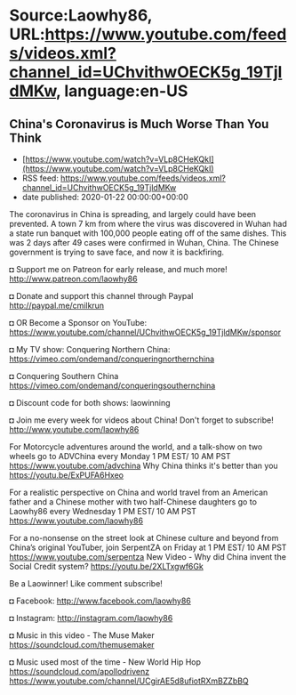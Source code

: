 # Source:Laowhy86, URL:https://www.youtube.com/feeds/videos.xml?channel_id=UChvithwOECK5g_19TjldMKw, language:en-US

## China's Coronavirus is Much Worse Than You Think
 - [https://www.youtube.com/watch?v=VLp8CHeKQkI](https://www.youtube.com/watch?v=VLp8CHeKQkI)
 - RSS feed: https://www.youtube.com/feeds/videos.xml?channel_id=UChvithwOECK5g_19TjldMKw
 - date published: 2020-01-22 00:00:00+00:00

The coronavirus in China is spreading, and largely could have been prevented. A town 7 km from where the virus was discovered in Wuhan had a state run banquet with 100,000 people eating off of the same dishes. This was 2 days after 49 cases were confirmed in Wuhan, China. The Chinese government is trying to save face, and now it is backfiring. 

◘ Support me on Patreon for early release, and much more! http://www.patreon.com/laowhy86

◘ Donate and support this channel through Paypal http://paypal.me/cmilkrun

◘ OR Become a Sponsor on YouTube:
https://www.youtube.com/channel/UChvithwOECK5g_19TjldMKw/sponsor

◘ My TV show: Conquering Northern China:
https://vimeo.com/ondemand/conqueringnorthernchina

◘ Conquering Southern China
https://vimeo.com/ondemand/conqueringsouthernchina

◘ Discount code for both shows: laowinning

◘ Join me every week for videos about China! Don't forget to subscribe!
http://www.youtube.com/laowhy86

For Motorcycle adventures around the world, and a talk-show on two wheels go to ADVChina every Monday 1 PM EST/ 10 AM PST
https://www.youtube.com/advchina
Why China thinks it's better than you
https://youtu.be/ExPUFA6Hxeo

For a realistic perspective on China and world travel from an American father and a Chinese mother with two half-Chinese daughters go to Laowhy86 every Wednesday 1 PM EST/ 10 AM PST
https://www.youtube.com/laowhy86

For a no-nonsense on the street look at Chinese culture and beyond from China’s original YouTuber, join SerpentZA on Friday at 1 PM EST/ 10 AM PST
https://www.youtube.com/serpentza
New Video - Why did China invent the Social Credit system?
https://youtu.be/2XLTxgwf6Gk

Be a Laowinner!
Like comment subscribe!

◘ Facebook:
http://www.facebook.com/laowhy86

◘ Instagram: 
http://instagram.com/laowhy86

◘ Music in this video - The Muse Maker
https://soundcloud.com/themusemaker

◘ Music used most of the time - New World Hip Hop
https://soundcloud.com/apollodrivenz
https://www.youtube.com/channel/UCgirAE5d8ufiotRXmBZZbBQ

